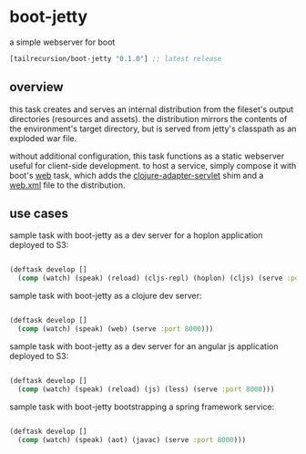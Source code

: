 # boot-jetty
a simple webserver for boot

[](dependency)
```clojure
[tailrecursion/boot-jetty "0.1.0"] ;; latest release
```
[](/dependency)

## overview
this task creates and serves an internal distribution from the fileset's output directories (resources and assets).  the distribution mirrors the contents of the environment's target directory, but is served from jetty's classpath as an exploded war file.

without additional configuration, this task functions as a static webserver useful for client-side development.  to host a service, simply compose it with boot's [web][web] task, which adds the [clojure-adapter-servlet][srv] shim and a [web.xml][dsc] file to the distribution.

## use cases

sample task with boot-jetty as a dev server for a hoplon application deployed to S3:
```clojure

(deftask develop []
  (comp (watch) (speak) (reload) (cljs-repl) (hoplon) (cljs) (serve :port 8000)))
```

sample task with boot-jetty as a clojure dev server:
```clojure

(deftask develop []
  (comp (watch) (speak) (web) (serve :port 8000)))
```

sample task with boot-jetty as a dev server for an angular js application deployed to S3:
```clojure

(deftask develop []
  (comp (watch) (speak) (reload) (js) (less) (serve :port 8000)))
```

sample task with boot-jetty bootstrapping a spring framework service:
```clojure

(deftask develop []
  (comp (watch) (speak) (aot) (javac) (serve :port 8000)))
```

[web]: https://github.com/boot-clj/boot/blob/master/boot/core/src/boot/task/built_in.clj#L499-L531
[srv]: https://github.com/tailrecursion/clojure-adapter-servlet
[dsc]: https://cloud.google.com/appengine/docs/java/config/webxml
